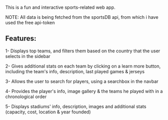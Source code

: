 This is a fun and interactive sports-related web app.

NOTE: All data is being fetched from the sportsDB api, from which i have used the free api-token

Features: 
- 
1- Displays top teams, and filters them based on the country that the user selects in the sidebar

2- Gives additional stats on each team by clicking on a learn more button, including the team's info, description, last played games & jerseys

3- Allows the user to search for players, using a searchbox in the navbar

4- Provides the player's info, image gallery & the teams he played with in a chronological order 

5- Displays stadiums' info, description, images and additional stats (capacity, cost, location & year founded)
